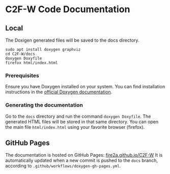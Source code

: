 # C2F-W Code Documentation
## Local
The Doxigen generated files will be saved to the docs directory.
```
sudo apt install doxygen graphviz
cd C2F-W/docs
doxygen Doxyfile
firefox html/index.html
```

### Prerequisites

Ensure you have Doxygen installed on your system. You can find installation instructions in the [official Doxygen documentation](https://www.doxygen.nl/manual/install.html).

### Generating the documentation

Go to the `docs` directory and run the command `doxygen Doxyfile`. The generated HTML files will be stored in that same directory. You can open the main file `html/index.html` using your favorite browser (firefox).

## GitHub Pages
The documentation is hosted on GitHub Pages: [fire2a.github.io/C2F-W](https://fire2a.github.io/C2F-W)
It is automatically updated when a new commit is pushed to the `docs` branch, according to `.github/workflows/doxygen-gh-pages.yml`.

